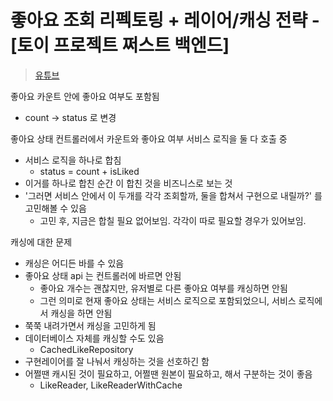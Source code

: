 
# 좋아요 조회 리펙토링 + 레이어/캐싱 전략 - [토이 프로젝트 쩌스트 백엔드]

> [유튜브](https://www.youtube.com/watch?v=woCvxz_mJCg)

좋아요 카운트 안에 좋아요 여부도 포함됨

- count -> status 로 변경

좋아요 상태 컨트롤러에서 카운트와 좋아요 여부 서비스 로직을 둘 다 호출 중

- 서비스 로직을 하나로 합침
  - status = count + isLiked
- 이거를 하나로 합친 순간 이 합친 것을 비즈니스로 보는 것
- '그러면 서비스 안에서 이 두개를 각각 조회할까, 둘을 합쳐서 구현으로 내릴까?' 를 고민해볼 수 있음
  - 고민 후, 지금은 합칠 필요 없어보임. 각각이 따로 필요할 경우가 있어보임.

캐싱에 대한 문제

- 캐싱은 어디든 바를 수 있음
- 좋아요 상태 api 는 컨트롤러에 바르면 안됨
  - 좋아요 개수는 괜찮지만, 유저별로 다른 좋아요 여부를 캐싱하면 안됨
  - 그런 의미로 현재 좋아요 상태는 서비스 로직으로 포함되었으니, 서비스 로직에서 캐싱을 하면 안됨
- 쭉쭉 내려가면서 캐싱을 고민하게 됨
- 데이터베이스 자체를 캐싱할 수도 있음
  - CachedLikeRepository
- 구현레이어를 잘 나눠서 캐싱하는 것을 선호하긴 함
- 어쩔땐 캐시된 것이 필요하고, 어쩔땐 원본이 필요하고, 해서 구분하는 것이 좋음
  - LikeReader, LikeReaderWithCache
